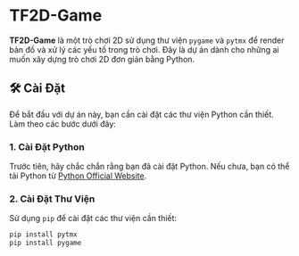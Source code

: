 # TF2D-Game

**TF2D-Game** là một trò chơi 2D sử dụng thư viện `pygame` và `pytmx` để render bản đồ và xử lý các yếu tố trong trò chơi. Đây là dự án dành cho những ai muốn xây dựng trò chơi 2D đơn giản bằng Python.

## 🛠️ Cài Đặt

Để bắt đầu với dự án này, bạn cần cài đặt các thư viện Python cần thiết. Làm theo các bước dưới đây:

### 1. Cài Đặt Python

Trước tiên, hãy chắc chắn rằng bạn đã cài đặt Python. Nếu chưa, bạn có thể tải Python từ [Python Official Website](https://www.python.org/downloads/).

### 2. Cài Đặt Thư Viện

Sử dụng `pip` để cài đặt các thư viện cần thiết:

```bash
pip install pytmx
pip install pygame
